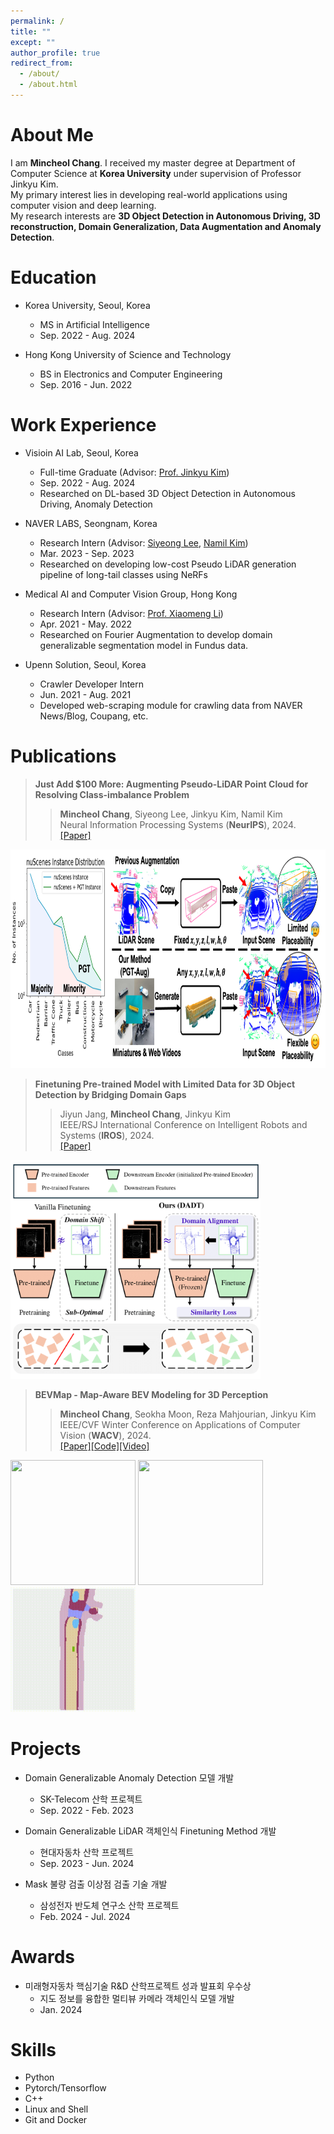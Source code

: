 ```yaml
---
permalink: /
title: ""
except: ""
author_profile: true
redirect_from: 
  - /about/
  - /about.html
---
```

About Me
======
I am **Mincheol Chang**. I received my master degree at Department of Computer Science at **Korea University** under supervision of Professor Jinkyu Kim. <br> 
My primary interest lies in developing real-world applications using computer vision and deep learning.<br>
My research interests are **3D Object Detection in Autonomous Driving, 3D reconstruction, Domain Generalization, Data Augmentation and Anomaly Detection**.

Education
====
* Korea University, Seoul, Korea 
  * MS in Artificial Intelligence 
  * Sep. 2022 - Aug. 2024

* Hong Kong University of Science and Technology
  * BS in Electronics and Computer Engineering
  * Sep. 2016 - Jun. 2022

Work Experience
======

* Visioin AI Lab, Seoul, Korea 
  * Full-time Graduate (Advisor: <a href="https://visionai.korea.ac.kr/">Prof. Jinkyu Kim</a>)
  * Sep. 2022 - Aug. 2024  
  * Researched on DL-based 3D Object Detection in Autonomous Driving, Anomaly Detection 

* NAVER LABS, Seongnam, Korea 
  * Research Intern (Advisor: <a href="https://scholar.google.com/citations?user=iGSaIU0AAAAJ&hl=en&oi=sra">Siyeong Lee</a>, <a href="https://scholar.google.com/citations?user=IYyLBQYAAAAJ&hl=en&oi=sra">Namil Kim</a>)
  * Mar. 2023 - Sep. 2023  
  * Researched on developing low-cost Pseudo LiDAR generation pipeline of long-tail classes using NeRFs

* Medical AI and Computer Vision Group, Hong Kong 
  * Research Intern (Advisor: <a href="https://xmengli.github.io/">Prof. Xiaomeng Li</a>)
  * Apr. 2021 - May. 2022  
  * Researched on Fourier Augmentation to develop domain generalizable segmentation model in Fundus data. 

* Upenn Solution, Seoul, Korea 
  * Crawler Developer Intern 
  * Jun. 2021 - Aug. 2021  
  * Developed web-scraping module for crawling data from NAVER News/Blog, Coupang, etc. 

Publications
======
> <i style='font-style: normal;'>**Just Add $100 More: Augmenting Pseudo-LiDAR Point Cloud for Resolving Class-imbalance Problem**<br></i>
>> <i style='font-style: normal;'>**Mincheol Chang**, Siyeong Lee, Jinkyu Kim, Namil Kim<br></i>
>> <i style='font-style: normal;'>Neural Information Processing Systems (**NeurIPS**), 2024.<br></i>
>> <i style='font-style: normal;'><a href="https://openreview.net/pdf/1811098cec4bd9ae87fb5f0de9ad844cef9e6f81.pdf">[Paper]</a>

<!-- ![hi](../images/teaser.png) -->
<img src= "../images/teaser.png" width = '900px' height = '350px'>

> <i style='font-style: normal;'>**Finetuning Pre-trained Model with Limited Data for 3D Object Detection by Bridging Domain Gaps**<br></i>
>> <i style='font-style: normal;'>Jiyun Jang, **Mincheol Chang**, Jinkyu Kim<br></i>
>> <i style='font-style: normal;'>IEEE/RSJ International Conference on Intelligent Robots and Systems (**IROS**), 2024.<br></i>
>> <i style='font-style: normal;'><a href="https://arxiv.org/abs/2410.01319">[Paper]</a>

<!-- ![hi](../images/dadt.png) -->
<img src= "../images/dadt.png" width = '400px' height = '350px'>

> <i style='font-style: normal;'>**BEVMap - Map-Aware BEV Modeling for 3D Perception**<br></i>
>> <i style='font-style: normal;'>**Mincheol Chang**, Seokha Moon, Reza Mahjourian, Jinkyu Kim<br></i>
>> <i style='font-style: normal;'>IEEE/CVF Winter Conference on Applications of Computer Vision (**WACV**), 2024.<br></i>
>> <i style='font-style: normal;'><a href="https://openaccess.thecvf.com/content/WACV2024/papers/Chang_BEVMap_Map-Aware_BEV_Modeling_for_3D_Perception_WACV_2024_paper.pdf">[Paper]</a><a href="https://github.com/mincheoree/BEVMap">[Code]</a><a href="https://www.youtube.com/watch?v=PLeWBx-J58Q">[Video]</a>

<p float="left">
  <img src= "../images/car.gif" width = '200' height = '200'/>
  <img src= "../images/seg.gif" width = '200' height = '200' />
  <img src= "../images/map.gif" width = "200" height = '200' />
</p>


Projects
======
* Domain Generalizable Anomaly Detection 모델 개발
  * SK-Telecom 산학 프로젝트
  * Sep. 2022 - Feb. 2023 

* Domain Generalizable LiDAR 객체인식 Finetuning Method 개발
  * 현대자동차 산학 프로젝트
  * Sep. 2023 - Jun. 2024

* Mask 불량 검출 이상점 검출 기술 개발
  * 삼성전자 반도체 연구소 산학 프로젝트
  * Feb. 2024 - Jul. 2024
   
Awards
======
* 미래형자동차 핵심기술 R&D 산학프로젝트 성과 발표회 우수상 
  * 지도 정보를 융합한 멀티뷰 카메라 객체인식 모델 개발
  * Jan. 2024

Skills
======
* Python
* Pytorch/Tensorflow
* C++  
* Linux and Shell 
* Git and Docker
